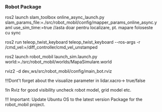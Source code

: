 ### Robot Package

ros2 launch slam_toolbox online_async_launch.py slam_params_file:=./src/robot_mobil/config/mapper_params_online_async.yaml use_sim_time:=true //asta doar pentru localizare, pt. mapare foloseste cu sync

ros2 run teleop_twist_keyboard teleop_twist_keyboard --ros-args -r /cmd_vel:=/diff_controller/cmd_vel_unstamped

ros2 launch robot_mobil launch_sim.launch.py world:=./src/robot_mobil/worlds/MapaSimulare.world

rviz2 -d dev_ws/src/robot_mobil/config/main_bot.rviz

!!!Dont't forget about the visualize parameter in lidar.xacro-> true/false

!In Rviz for good visibility uncheck robot model, grid model etc.

!!! Important: Update Ubuntu OS to the latest version
Package for the robot_mobil project.